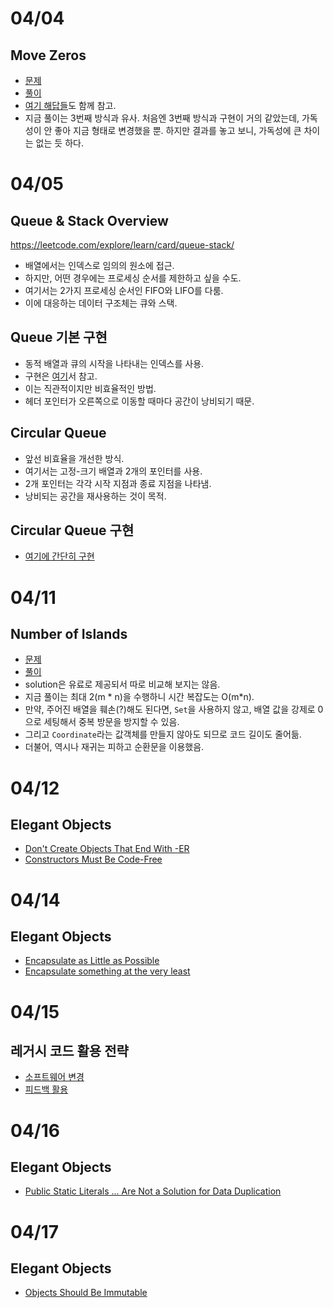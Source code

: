# 04/04

## Move Zeros

- [문제](https://leetcode.com/explore/learn/card/array-and-string/204/conclusion/1174/)
- [풀이](https://github.com/codehumane/algorithm/commit/f2d9e559b19f2d8e92425f4a1b65a3e537c67bcd)
- [여기 해답들](https://leetcode.com/problems/move-zeroes/solution/)도 함께 참고. 
- 지금 풀이는 3번째 방식과 유사. 처음엔 3번째 방식과 구현이 거의 같았는데, 가독성이 안 좋아 지금 형태로 변경했을 뿐. 하지만 결과를 놓고 보니, 가독성에 큰 차이는 없는 듯 하다.

# 04/05

## Queue & Stack Overview

https://leetcode.com/explore/learn/card/queue-stack/

- 배열에서는 인덱스로 임의의 원소에 접근.
- 하지만, 어떤 경우에는 프로세싱 순서를 제한하고 싶을 수도.
- 여기서는 2가지 프로세싱 순서인 FIFO와 LIFO를 다룸.
- 이에 대응하는 데이터 구조체는 큐와 스택.

## Queue 기본 구현

- 동적 배열과 큐의 시작을 나타내는 인덱스를 사용.
- 구현은 [여기](https://leetcode.com/explore/learn/card/queue-stack/228/first-in-first-out-data-structure/1366/)서 참고.
- 이는 직관적이지만 비효율적인 방법.
- 헤더 포인터가 오른쪽으로 이동할 때마다 공간이 낭비되기 때문.

## Circular Queue

- 앞선 비효율을 개선한 방식.
- 여기서는 고정-크기 배열과 2개의 포인터를 사용.
- 2개 포인터는 각각 시작 지점과 종료 지점을 나타냄.
- 낭비되는 공간을 재사용하는 것이 목적.

## Circular Queue 구현

- [여기에 간단히 구현](https://github.com/codehumane/algorithm/commit/aa259ec8a55bb00f064c5372c99b6e61966d6b32)

# 04/11

## Number of Islands

- [문제](https://leetcode.com/explore/learn/card/queue-stack/231/practical-application-queue/1374/)
- [풀이](https://github.com/codehumane/algorithm/commit/01df22bf69a8443b0dea07b87af890d5aca1c78f)
- solution은 유료로 제공되서 따로 비교해 보지는 않음.
- 지금 풀이는 최대 2(m * n)을 수행하니 시간 복잡도는 O(m*n).
- 만약, 주어진 배열을 훼손(?)해도 된다면, `Set`을 사용하지 않고, 배열 값을 강제로 0으로 세팅해서 중복 방문을 방지할 수 있음.
- 그리고 `Coordinate`라는 값객체를 만들지 않아도 되므로 코드 길이도 줄어듦.
- 더불어, 역시나 재귀는 피하고 순환문을 이용했음.

# 04/12

## Elegant Objects

- [Don't Create Objects That End With -ER](https://github.com/codehumane/what-i-learned/blob/master/book/elegant-objects/README.md#dont-create-objects-that-end-with--er)
- [Constructors Must Be Code-Free](https://github.com/codehumane/what-i-learned/blob/master/book/elegant-objects/README.md#constructors-must-be-code-free)

# 04/14

## Elegant Objects

- [Encapsulate as Little as Possible](https://github.com/codehumane/what-i-learned/blob/master/book/elegant-objects/README.md#encapsulate-as-little-as-possible)
- [Encapsulate something at the very least](https://github.com/codehumane/what-i-learned/blob/master/book/elegant-objects/README.md#encapsulate-something-at-the-very-least)

# 04/15

## 레거시 코드 활용 전략

- [소프트웨어 변경](https://github.com/codehumane/what-i-learned/blob/master/book/wewlc/README.md#%EC%86%8C%ED%94%84%ED%8A%B8%EC%9B%A8%EC%96%B4-%EB%B3%80%EA%B2%BD)
- [피드백 활용](https://github.com/codehumane/what-i-learned/blob/master/book/wewlc/README.md#%ED%94%BC%EB%93%9C%EB%B0%B1-%ED%99%9C%EC%9A%A9)

# 04/16

## Elegant Objects

- [Public Static Literals ... Are Not a Solution for Data Duplication](https://github.com/codehumane/what-i-learned/blob/master/book/elegant-objects/README.md#public-static-literals--are-not-a-solution-for-data-duplication)

# 04/17

## Elegant Objects

- [Objects Should Be Immutable](https://github.com/codehumane/what-i-learned/blob/master/book/elegant-objects/README.md#objects-should-be-immutable)
